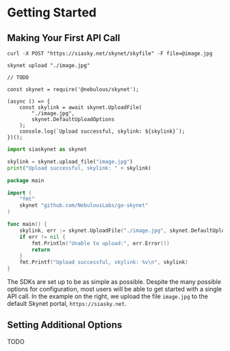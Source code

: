 # Getting Started

## Making Your First API Call

```shell--curl
curl -X POST "https://siasky.net/skynet/skyfile" -F file=@image.jpg
```

```shell--cli
skynet upload "./image.jpg"
```

```javascript--browser
// TODO
```

```javascript--node
const skynet = require('@nebulous/skynet');

(async () => {
	const skylink = await skynet.UploadFile(
		"./image.jpg",
		skynet.DefaultUploadOptions
	);
	console.log(`Upload successful, skylink: ${skylink}`);
})();
```

```python
import siaskynet as skynet

skylink = skynet.upload_file("image.jpg")
print("Upload successful, skylink: " + skylink)
```

```go
package main

import (
	"fmt"
	skynet "github.com/NebulousLabs/go-skynet"
)

func main() {
	skylink, err := skynet.UploadFile("./image.jpg", skynet.DefaultUploadOptions)
	if err != nil {
		fmt.Println("Unable to upload:", err.Error())
		return
	}
	fmt.Printf("Upload successful, skylink: %v\n", skylink)
}
```

The SDKs are set up to be as simple as possible. Despite the many possible options for configuration, most users will be able to get started with a single API call. In the example on the right, we upload the file `image.jpg` to the default Skynet portal, `https://siasky.net`.

## Setting Additional Options
TODO
